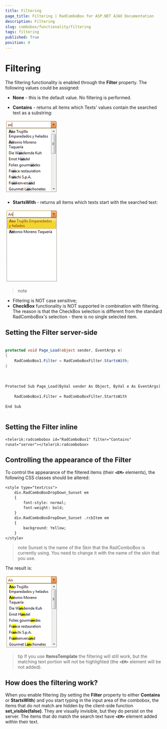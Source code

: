 ```yaml
---
title: Filtering
page_title: Filtering | RadComboBox for ASP.NET AJAX Documentation
description: Filtering
slug: combobox/functionality/filtering
tags: filtering
published: True
position: 0
---
```


# Filtering



The filtering functionality is enabled through the **Filter** property. The following values could be assigned:

* **None** - this is the default value. No filtering is performed.

* **Contains** - returns all items which Texts' values contain the searched text as a substring:

![ComboBox Filter Contains](images/combobox_filter_contains.png)

* **StartsWith** - returns all items which texts start with the searched text:

![ComboBox Filter Starts With](images/combobox_filter_startswith.png)

>note 
* Filtering is NOT case sensitive;
*  **CheckBox** functionality is NOT supported in combination with filtering. The reason is that the CheckBox selection is different from the standard RadComboBox's selection - there is no single selected item.
>


## Setting the Filter server-side



````C#
	
protected void Page_Load(object sender, EventArgs e) 
{ 
	RadComboBox1.Filter = RadComboBoxFilter.StartsWith; 
}
	
````
````VB.NET
		
Protected Sub Page_Load(ByVal sender As Object, ByVal e As EventArgs)

	RadComboBox1.Filter = RadComboBoxFilter.StartsWith

End Sub
	
````


## Setting the Filter inline

````ASPNET
<telerik:radcombobox id="RadComboBox1" filter="Contains" runat="server"></telerik:radcombobox>
````



## Controlling the appearance of the Filter

To control the appearance of the filtered items (their **`<EM>`** elements), the following CSS classes should be altered:

````ASPNET
<style type="text/css">
	div.RadComboBoxDropDown_Sunset em
	{
		font-style: normal;
		font-weight: bold;
	}
	div.RadComboBoxDropDown_Sunset .rcbItem em
	{
		background: Yellow;
	}
</style>
````



>note Sunset is the name of the Skin that the RadComboBox is currently using. You need to change it with the name of the skin that you use.
>


The result is:

![ComboBox Filter Styled](images/combobox_filter_control_appearance.png)

>tip If you use **ItemsTemplate** the filtering will still work, but the matching text portion will not be highlighted (the **`<EM>`** element will be not added).
>


## How does the filtering work?

When you enable filtering (by setting the **Filter** property to either **Contains** or **StartsWith**) and you start typing in the input area of the combobox, the items that do not match are hidden by the client-side function **set_visible(false)**. They are visually invisible, but they do persist on the server. The items that do match the search text have **`<EM>`** element added within their text.
